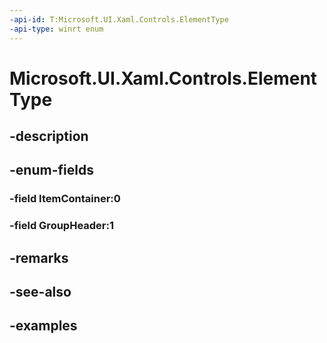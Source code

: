 ```yaml
---
-api-id: T:Microsoft.UI.Xaml.Controls.ElementType
-api-type: winrt enum
---
```


# Microsoft.UI.Xaml.Controls.ElementType

<!--
public enum ElementType
-->


## -description

## -enum-fields

### -field ItemContainer:0

### -field GroupHeader:1

## -remarks

## -see-also

## -examples


